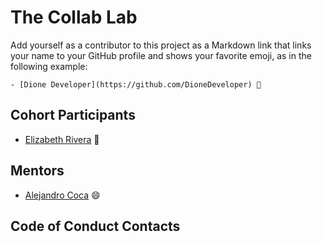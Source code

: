 # The Collab Lab

Add yourself as a contributor to this project as a Markdown link that links your name to your GitHub profile and shows your favorite emoji, as in the following example:

    - [Dione Developer](https://github.com/DioneDeveloper) 💅

## Cohort Participants

- [Elizabeth Rivera](https://github.com/elizabethriver) 🍫

## Mentors

- [Alejandro Coca](https://github.com/alxmcr) 😄

## Code of Conduct Contacts
